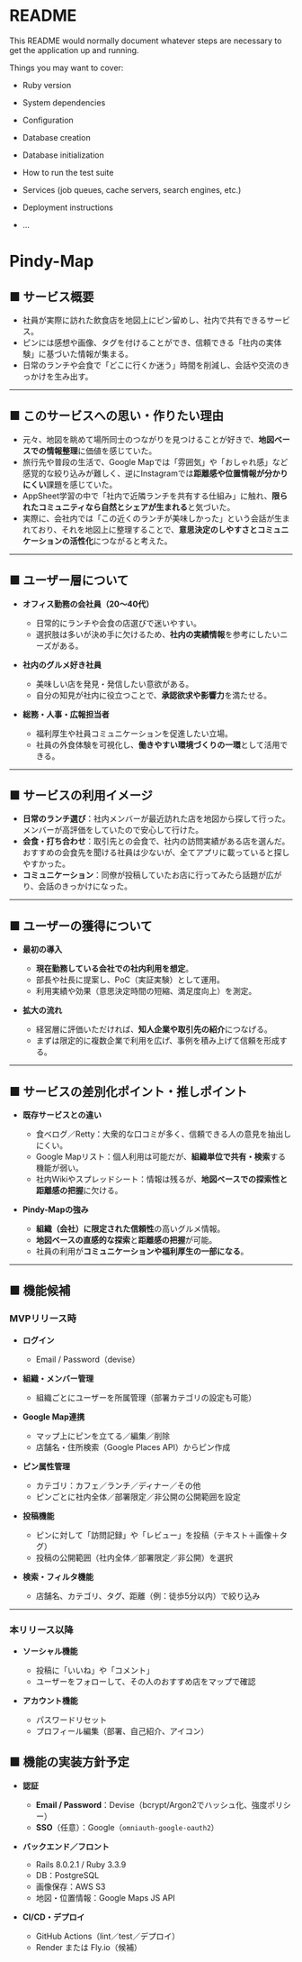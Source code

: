 # README

This README would normally document whatever steps are necessary to get the
application up and running.

Things you may want to cover:

* Ruby version

* System dependencies

* Configuration

* Database creation

* Database initialization

* How to run the test suite

* Services (job queues, cache servers, search engines, etc.)

* Deployment instructions

* ...

# Pindy-Map

## ■ サービス概要
- 社員が実際に訪れた飲食店を地図上にピン留めし、社内で共有できるサービス。  
- ピンには感想や画像、タグを付けることができ、信頼できる「社内の実体験」に基づいた情報が集まる。  
- 日常のランチや会食で「どこに行くか迷う」時間を削減し、会話や交流のきっかけを生み出す。  

---

## ■ このサービスへの思い・作りたい理由
- 元々、地図を眺めて場所同士のつながりを見つけることが好きで、**地図ベースでの情報整理**に価値を感じていた。  
- 旅行先や普段の生活で、Google Mapでは「雰囲気」や「おしゃれ感」など感覚的な絞り込みが難しく、逆にInstagramでは**距離感や位置情報が分かりにくい**課題を感じていた。  
- AppSheet学習の中で「社内で近隣ランチを共有する仕組み」に触れ、**限られたコミュニティなら自然とシェアが生まれる**と気づいた。  
- 実際に、会社内では「この近くのランチが美味しかった」という会話が生まれており、それを地図上に整理することで、**意思決定のしやすさとコミュニケーションの活性化**につながると考えた。  

---

## ■ ユーザー層について
- **オフィス勤務の会社員（20〜40代）**  
  - 日常的にランチや会食の店選びで迷いやすい。  
  - 選択肢は多いが決め手に欠けるため、**社内の実績情報**を参考にしたいニーズがある。  

- **社内のグルメ好き社員**  
  - 美味しい店を発見・発信したい意欲がある。  
  - 自分の知見が社内に役立つことで、**承認欲求や影響力**を満たせる。  

- **総務・人事・広報担当者**  
  - 福利厚生や社員コミュニケーションを促進したい立場。  
  - 社員の外食体験を可視化し、**働きやすい環境づくりの一環**として活用できる。  

---

## ■ サービスの利用イメージ
- **日常のランチ選び**：社内メンバーが最近訪れた店を地図から探して行った。メンバーが高評価をしていたので安心して行けた。  
- **会食・打ち合わせ**：取引先との会食で、社内の訪問実績がある店を選んだ。おすすめの会食先を聞ける社員は少ないが、全てアプリに載っていると探しやすかった。  
- **コミュニケーション**：同僚が投稿していたお店に行ってみたら話題が広がり、会話のきっかけになった。

---

## ■ ユーザーの獲得について
- **最初の導入**  
  - **現在勤務している会社での社内利用を想定**。  
  - 部長や社長に提案し、PoC（実証実験）として運用。  
  - 利用実績や効果（意思決定時間の短縮、満足度向上）を測定。  

- **拡大の流れ**  
  - 経営層に評価いただければ、**知人企業や取引先の紹介**につなげる。  
  - まずは限定的に複数企業で利用を広げ、事例を積み上げて信頼を形成する。  

---

## ■ サービスの差別化ポイント・推しポイント
- **既存サービスとの違い**  
  - 食べログ／Retty：大衆的な口コミが多く、信頼できる人の意見を抽出しにくい。  
  - Google Mapリスト：個人利用は可能だが、**組織単位で共有・検索**する機能が弱い。  
  - 社内Wikiやスプレッドシート：情報は残るが、**地図ベースでの探索性と距離感の把握**に欠ける。  

- **Pindy-Mapの強み**  
  - **組織（会社）に限定された信頼性**の高いグルメ情報。  
  - **地図ベースの直感的な探索**と**距離感の把握**が可能。  
  - 社員の利用が**コミュニケーションや福利厚生の一部になる**。  

---

## ■ 機能候補

### MVPリリース時
- **ログイン**
  - Email / Password（devise）

- **組織・メンバー管理**
  - 組織ごとにユーザーを所属管理（部署カテゴリの設定も可能）

- **Google Map連携**
  - マップ上にピンを立てる／編集／削除
  - 店舗名・住所検索（Google Places API）からピン作成

- **ピン属性管理**
  - カテゴリ：カフェ／ランチ／ディナー／その他
  - ピンごとに社内全体／部署限定／非公開の公開範囲を設定

- **投稿機能**
  - ピンに対して「訪問記録」や「レビュー」を投稿（テキスト＋画像＋タグ）
  - 投稿の公開範囲（社内全体／部署限定／非公開）を選択

- **検索・フィルタ機能**
  - 店舗名、カテゴリ、タグ、距離（例：徒歩5分以内）で絞り込み

---

### 本リリース以降
- **ソーシャル機能**
  - 投稿に「いいね」や「コメント」
  - ユーザーをフォローして、その人のおすすめ店をマップで確認

- **アカウント機能**
  - パスワードリセット
  - プロフィール編集（部署、自己紹介、アイコン）


## ■ 機能の実装方針予定

- **認証**
  - **Email / Password**：Devise（bcrypt/Argon2でハッシュ化、強度ポリシー）
  - **SSO**（任意）：Google（`omniauth-google-oauth2`）

- **バックエンド／フロント**
  - Rails 8.0.2.1 / Ruby 3.3.9
  - DB：PostgreSQL
  - 画像保存：AWS S3
  - 地図・位置情報：Google Maps JS API

- **CI/CD・デプロイ**
  - GitHub Actions（lint／test／デプロイ）
  - Render または Fly.io（候補）